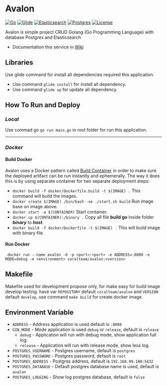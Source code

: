 # Avalon

[![Go](https://img.shields.io/badge/go-1.8.0-00E5E6.svg)](https://golang.org/)
[![Glide](https://img.shields.io/badge/glide-0.12.3-CFBDB1.svg)](https://glide.sh/)
[![Elasticsearch](https://img.shields.io/badge/elasticsearch-5.2.2-FED10A.svg)](https://www.elastic.co/products/elasticsearch)
[![Postgres](https://img.shields.io/badge/postgres-9.6.2-2C5687.svg)](https://www.postgresql.org/)
[![License](https://img.shields.io/badge/license-MIT-44897A.svg)](https://github.com/dynastymasra/Avalon/blob/master/LICENSE)

Avalon is simple project CRUD Golang (Go Programming Language) with database Postgres and Elasticsearch

- Documentation this service in [Wiki](https://github.com/dynastymasra/Avalon/wiki)

## Libraries
Use glide command for install all dependencies required this application.
  - Use command `glide install` for install all dependency.
  - Use command `glide up` for update all dependency.

  ## How To Run and Deploy

### *Local*

Use commad go `go run main.go` in root folder for run this application.

-----

### *Docker*

#### Build Docker

Avalon uses a Docker pattern called [Build Container](https://medium.com/@alexeiled/docker-pattern-the-build-container-b0d0e86ad601#.ixjx51u42) in order to make sure the deployed artifact 
can be run instantly and ephemerally. The way it does this is by using separate container for two separate deployment steps:

  - `docker build -f docker/Dockerfile.build -t $(IMAGE) .` This command will build the images.
  - `docker create $(IMAGE) /bin/bash -xe ./start.sh build` Run image base on image above.
  - `docker start -a $(CONTAINER)` Start container.
  - `docker cp $(CONTAINER):/binary .` Copy all file **build go** inside folder ***binary*** to ***host***.
  - `docker build -f docker/Dockerfile -t $(IMAGE) .` This will build image with binary file.

#### Run Docker
```
 docker run --name avalon -d -p <port>:<port> -e ADDRESS=:8080 -e MODE=debug -e <environment> coralteam/avalon:<version>
```  

## Makefile

Makefile used for development propose only, for make easy for build image develop testing. have var `REPOSITORY` default `coralteam/avalon` and 
`VERSION` default `develop`, use command `make build` for create docker image.

## Environment Variable

+ `ADDRESS` - Address application is used default is `:8080`
+ `GIN_MODE` - Mode application is used `debug` or `release`, default is `release`
  - `debug` - Application will run with debug mode, show application full log.
  - `release` - Application will run with release mode, show less log.
+ `POSTGRES_USERNAME` - Postgres username, default is `postgres`
+ `POSTGRES_PASSWORD` - Postgres password, default is `root`
+ `POSTGRES_ADDRESS` - Postgres address, default is `192.168.99.100:5432`
+ `POSTGRES_DATABASE` - Default postgres database name is used, default is `avalon`
+ `POSTGRES_LOGGING` - Show log postgres database, default is `false`